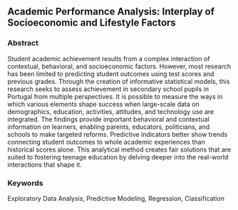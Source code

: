 ## Academic Performance Analysis: Interplay of Socioeconomic and Lifestyle Factors


### Abstract
Student academic achievement results from a complex interaction of contextual, behavioral, and socioeconomic factors. However, most research has been limited to predicting student outcomes using test scores and previous grades. Through the creation of informative statistical models, this research seeks to assess achievement in secondary school pupils in Portugal from multiple perspectives. It is possible to measure the ways in which various elements shape success when large-scale data on demographics, education, activities, attitudes, and technology use are integrated. The findings provide important behavioral and contextual information on learners, enabling parents, educators, politicians, and schools to make targeted reforms. Predictive indicators better show trends connecting student outcomes to whole academic experiences than historical scores alone. This analytical method creates fair solutions that are suited to fostering teenage education by delving deeper into the real-world interactions that shape it.


### Keywords
Exploratory Data Analysis, Predictive Modeling, Regression, Classification
